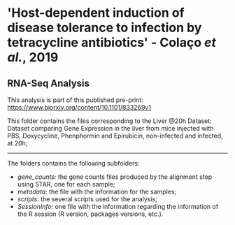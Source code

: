 # 'Host-dependent induction of disease tolerance to infection by tetracycline antibiotics' - Colaço *et al.*, 2019
## RNA-Seq Analysis

This analysis is part of this published pre-print: https://www.biorxiv.org/content/10.1101/833269v1

This folder contains the files corresponding to the Liver @20h Dataset: Dataset comparing Gene Expression in the liver from mice injected with PBS, Doxycycline, Phenphormin and Epirubicin, non-infected and infected, at 20h;

--------------------------------------------------------------------------------------------------------------------------------------------------------------------
The folders contains the following subfolders:
- *gene_counts:* the gene counts files produced by the alignment step using STAR, one for each sample;
- *metadata:* the file with the information for the samples;
- *scripts:* the several scripts used for the analysis;
- *SessionInfo:* one file with the information regarding the information of the R session (R version, packages versions, etc.).
